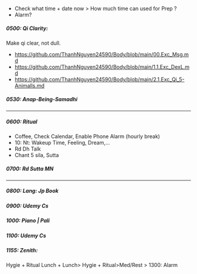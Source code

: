 + Check what time + date now > How much time can used for Prep ?
+ Alarm?
##### 0500: Qi Clarity:
Make qi clear, not dull.
+ https://github.com/ThanhNguyen24590/Body/blob/main/00.Exc_Msg.md
+ https://github.com/ThanhNguyen24590/Body/blob/main/1.1.Exc_DexL.md
+ https://github.com/ThanhNguyen24590/Body/blob/main/2.1.Exc_Qi_5-Animalls.md
##### 0530: Anap-Being-Samadhi
---
##### 0600: Ritual
+ Coffee, Check Calendar, Enable Phone Alarm (hourly break)
+ 10: Nt: Wakeup Time, Feeling, Dream,...
+ Rd Dh Talk
+ Chant 5 sila, Sutta
##### 0700: Rd Sutta MN
---
##### 0800: Lang: Jp Book
##### 0900: Udemy Cs
##### 1000: Piano | Pali
##### 1100: Udemy Cs
##### 1155: Zenith:
Hygie + Ritual Lunch + Lunch> Hygie + Ritual>Med/Rest > 1300: Alarm
